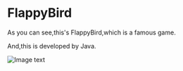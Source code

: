 # FlappyBird
As you can see,this's FlappyBird,which is a famous game.

And,this is developed by Java.

![Image text](https://github.com/CodeZsx/FlappyBird/screenshot/game.png)
